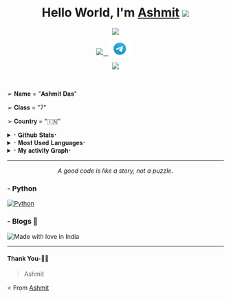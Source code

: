 <div align="center">
   <h1>Hello World, I'm <a href="https://t.me/ASHMIT999">Ashmit</a> <img src="https://media.giphy.com/media/hvRJCLFzcasrR4ia7z/giphy.gif" width="25px"> </h1>
   
   
   <img src="https://pronoun.cyou/x/y?subject=He&object=Him&height=20"> 
</div>

<p align='center'>
   <a href="https://www.instagram.com/realphoenix.099/"><img height="30" src="https://raw.githubusercontent.com/crispy-spoom/crispy-spoon/master/png/instagram.png?raw=true"</a>&nbsp;&nbsp;
<a href="https://telegram.dog/ASHMIT999"><img height="30" src="https://raw.githubusercontent.com/crispy-spoon/crispy-spoon/master/png/Telegram-Logo.png?raw=true"></a>&nbsp;&nbsp;
 </p>

<p align="center">
  <img src="https://readme-typing-svg.herokuapp.com?color=F77247&width=F510&lines=A+Passionate+Developer+From+India%E2%9C%8C%EF%B8%8F;Python%2C+Java%2C+CSS%2C+Ruby%2C+HTML%2C+Linux%E2%9D%A4%EF%B8%8F">
</p> 
<br>

➢ 𝐍𝐚𝐦𝐞 = "𝐀𝐬𝐡𝐦𝐢𝐭 𝐃𝐚𝐬"

➢ 𝐂𝐥𝐚𝐬𝐬 = "7"

➢ 𝐂𝐨𝐮𝐧𝐭𝐫𝐲 = "🇮🇳"

<details>
<summary>⠂𝐆𝐢𝐭𝐡𝐮𝐛 𝐒𝐭𝐚𝐭𝐬⠂</summary>
<h2 align="center"><b>⠂𝙶𝚒𝚝𝚑𝚞𝚋 𝚂𝚝𝚊𝚝𝚜⠐
<br>
<br
  
----
![Github Trophy](https://github-profile-trophy.vercel.app/?username=crispy-spoon)
  
<a href="https://github-readme-stats.vercel.app/api?username=crispy-spoon&layout=compact&show_icons=true&theme=chartreuse-dark&cache_seconds=1800">
<a href="https://github-readme-stats.vercel.app/api?username=crispy-spoon&layout=compact&show_icons=true&theme=chartreuse-dark&cache_seconds=1800">

<a href="https://github-readme-stats.vercel.app/api?username=crispy-spoon&layout=compact&show_icons=true&theme=chartreuse-dark&cache_seconds=1800">
    <img width="60%" align="center" alt="𝙼𝚢 𝙶𝚒𝚝𝚑𝚞𝚋 𝚂𝚝𝚊𝚝𝚜" src="https://github-readme-stats.vercel.app/api?username=crispy-spoon&show_icons=true&include_all_commits=true&theme=synthwave&cache_seconds=86400" />    
</a>
   
</b></h2>  
</details>
    

<details>
<summary>⠂𝐌𝐨𝐬𝐭 𝐔𝐬𝐞𝐝 𝐋𝐚𝐧𝐠𝐮𝐚𝐠𝐞𝐬⠂</summary>
<h2 align="center"><b>⠂𝙼𝚘𝚜𝚝 𝚄𝚜𝚎𝚍 𝙻𝚊𝚗𝚐𝚞𝚊𝚐𝚎𝚜⠐
<br>
<br>
<a href="https://github-readme-stats.vercel.app/api/top-langs/?username=crispy-spoon&layout=compact&theme=midnight-purple&hide=Css">
    <img width="60%" align="center" alt="Most Used Languages" src="https://github-readme-stats.vercel.app/api/top-langs/?username=crispy-spoon&layout=compact&theme=synthwave&hide=Css" />
</a>
</b></h2>  
</details>


<details>
<summary>⠂𝐌𝐲 𝐚𝐜𝐭𝐢𝐯𝐢𝐭𝐲 𝐆𝐫𝐚𝐩𝐡⠂</summary>
<h2 align="center"><b>⠂𝐌𝐲 𝐚𝐜𝐭𝐢𝐯𝐢𝐭𝐲 𝐆𝐫𝐚𝐩𝐡⠐
<br>
<br>
   
![Ashmit's GitHub Graph](https://activity-graph.herokuapp.com/graph?username=crispy-spoon&custom_title=My%20Graph&bg_color=241731&line=f20f80&color=f52f91&point=fdf5ea&hide_border=true&area=false&area_color=fdf5ea)
</a>
</b></h2>  
</details>
   

*************
<p align="center">
  <i>A good code is like a story, not a puzzle.</i><br/>
</p> 
  
### - Python
    
[![Python](https://img.shields.io/badge/-Python-%232c3e50?style=vertical-align&logo=python)](https://python.org)

### - Blogs 🌱

![Made with love in India](https://madewithlove.now.sh/in?heart=true&template=for-the-badge)

***********************************

#### Thank You-🙏🏼


> Ashmit

⭐ From [Ashmit](https://github.com/crispy-spoon)
